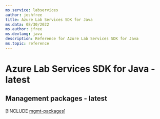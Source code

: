 ```yaml
---
ms.service: labservices
author: joshfree
title: Azure Lab Services SDK for Java
ms.data: 08/30/2022
ms.author: jfree
ms.devlang: java
description: Reference for Azure Lab Services SDK for Java
ms.topic: reference
---
```

# Azure Lab Services SDK for Java - latest

## Management packages - latest
[!INCLUDE [mgmt-packages](lab-services-mgmt-index.md)]